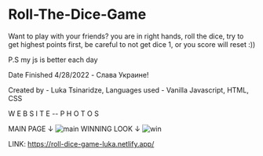 # Roll-The-Dice-Game

Want to play with your friends? you are in right hands, roll the dice, try to get highest points first,
be careful to not get dice 1, or you score will reset :))

P.S my js is better each day

Date Finished 4/28/2022 - Слава Украине!

Created by - Luka Tsinaridze, Languages used - Vanilla Javascript, HTML, CSS

W E B S I T E -- P H O T O S

MAIN PAGE ↓
![main](https://user-images.githubusercontent.com/100978682/165980522-e588530b-5aa7-4753-bcaa-4eff5a88424f.png)
WINNING LOOK ↓
![win](https://user-images.githubusercontent.com/100978682/165981237-b8c843f7-3380-4105-8f60-4fc043ef813f.png)

LINK: https://roll-dice-game-luka.netlify.app/
